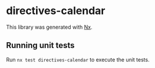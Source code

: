 # directives-calendar

This library was generated with [Nx](https://nx.dev).

## Running unit tests

Run `nx test directives-calendar` to execute the unit tests.
